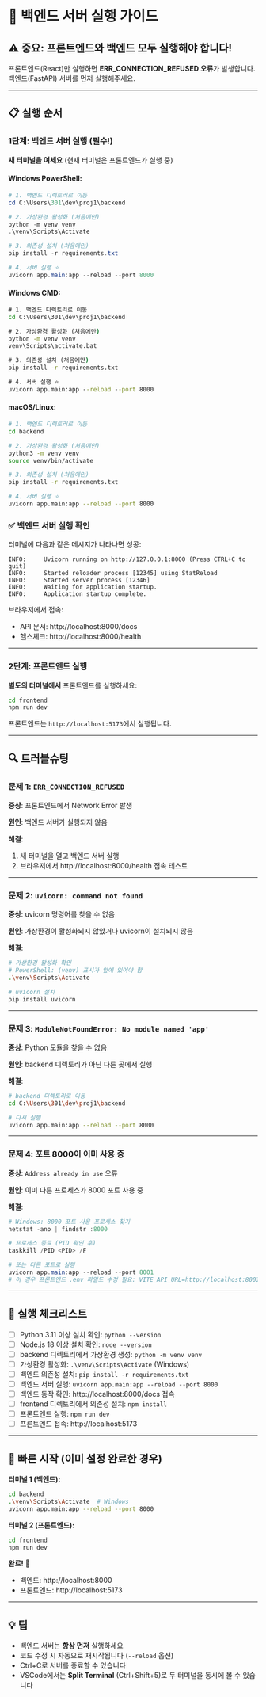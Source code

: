 # 🚀 백엔드 서버 실행 가이드

## ⚠️ 중요: 프론트엔드와 백엔드 모두 실행해야 합니다!

프론트엔드(React)만 실행하면 **ERR_CONNECTION_REFUSED 오류**가 발생합니다.
백엔드(FastAPI) 서버를 먼저 실행해주세요.

---

## 📋 실행 순서

### 1단계: 백엔드 서버 실행 (필수!)

**새 터미널을 여세요** (현재 터미널은 프론트엔드가 실행 중)

#### Windows PowerShell:
```powershell
# 1. 백엔드 디렉토리로 이동
cd C:\Users\301\dev\proj1\backend

# 2. 가상환경 활성화 (처음에만)
python -m venv venv
.\venv\Scripts\Activate

# 3. 의존성 설치 (처음에만)
pip install -r requirements.txt

# 4. 서버 실행 ⭐
uvicorn app.main:app --reload --port 8000
```

#### Windows CMD:
```cmd
# 1. 백엔드 디렉토리로 이동
cd C:\Users\301\dev\proj1\backend

# 2. 가상환경 활성화 (처음에만)
python -m venv venv
venv\Scripts\activate.bat

# 3. 의존성 설치 (처음에만)
pip install -r requirements.txt

# 4. 서버 실행 ⭐
uvicorn app.main:app --reload --port 8000
```

#### macOS/Linux:
```bash
# 1. 백엔드 디렉토리로 이동
cd backend

# 2. 가상환경 활성화 (처음에만)
python3 -m venv venv
source venv/bin/activate

# 3. 의존성 설치 (처음에만)
pip install -r requirements.txt

# 4. 서버 실행 ⭐
uvicorn app.main:app --reload --port 8000
```

### ✅ 백엔드 서버 실행 확인

터미널에 다음과 같은 메시지가 나타나면 성공:

```
INFO:     Uvicorn running on http://127.0.0.1:8000 (Press CTRL+C to quit)
INFO:     Started reloader process [12345] using StatReload
INFO:     Started server process [12346]
INFO:     Waiting for application startup.
INFO:     Application startup complete.
```

브라우저에서 접속:
- API 문서: http://localhost:8000/docs
- 헬스체크: http://localhost:8000/health

---

### 2단계: 프론트엔드 실행

**별도의 터미널에서** 프론트엔드를 실행하세요:

```bash
cd frontend
npm run dev
```

프론트엔드는 `http://localhost:5173`에서 실행됩니다.

---

## 🔍 트러블슈팅

### 문제 1: `ERR_CONNECTION_REFUSED`
**증상**: 프론트엔드에서 Network Error 발생

**원인**: 백엔드 서버가 실행되지 않음

**해결**:
1. 새 터미널을 열고 백엔드 서버 실행
2. 브라우저에서 http://localhost:8000/health 접속 테스트

---

### 문제 2: `uvicorn: command not found`
**증상**: uvicorn 명령어를 찾을 수 없음

**원인**: 가상환경이 활성화되지 않았거나 uvicorn이 설치되지 않음

**해결**:
```bash
# 가상환경 활성화 확인
# PowerShell: (venv) 표시가 앞에 있어야 함
.\venv\Scripts\Activate

# uvicorn 설치
pip install uvicorn
```

---

### 문제 3: `ModuleNotFoundError: No module named 'app'`
**증상**: Python 모듈을 찾을 수 없음

**원인**: backend 디렉토리가 아닌 다른 곳에서 실행

**해결**:
```bash
# backend 디렉토리로 이동
cd C:\Users\301\dev\proj1\backend

# 다시 실행
uvicorn app.main:app --reload --port 8000
```

---

### 문제 4: 포트 8000이 이미 사용 중
**증상**: `Address already in use` 오류

**원인**: 이미 다른 프로세스가 8000 포트 사용 중

**해결**:
```powershell
# Windows: 8000 포트 사용 프로세스 찾기
netstat -ano | findstr :8000

# 프로세스 종료 (PID 확인 후)
taskkill /PID <PID> /F

# 또는 다른 포트로 실행
uvicorn app.main:app --reload --port 8001
# 이 경우 프론트엔드 .env 파일도 수정 필요: VITE_API_URL=http://localhost:8001
```

---

## 📝 실행 체크리스트

- [ ] Python 3.11 이상 설치 확인: `python --version`
- [ ] Node.js 18 이상 설치 확인: `node --version`
- [ ] backend 디렉토리에서 가상환경 생성: `python -m venv venv`
- [ ] 가상환경 활성화: `.\venv\Scripts\Activate` (Windows)
- [ ] 백엔드 의존성 설치: `pip install -r requirements.txt`
- [ ] 백엔드 서버 실행: `uvicorn app.main:app --reload --port 8000`
- [ ] 백엔드 동작 확인: http://localhost:8000/docs 접속
- [ ] frontend 디렉토리에서 의존성 설치: `npm install`
- [ ] 프론트엔드 실행: `npm run dev`
- [ ] 프론트엔드 접속: http://localhost:5173

---

## 🎯 빠른 시작 (이미 설정 완료한 경우)

**터미널 1 (백엔드):**
```bash
cd backend
.\venv\Scripts\Activate  # Windows
uvicorn app.main:app --reload --port 8000
```

**터미널 2 (프론트엔드):**
```bash
cd frontend
npm run dev
```

**완료!** 🎉
- 백엔드: http://localhost:8000
- 프론트엔드: http://localhost:5173

---

## 💡 팁

- 백엔드 서버는 **항상 먼저** 실행하세요
- 코드 수정 시 자동으로 재시작됩니다 (`--reload` 옵션)
- Ctrl+C로 서버를 종료할 수 있습니다
- VSCode에서는 **Split Terminal** (Ctrl+Shift+5)로 두 터미널을 동시에 볼 수 있습니다

